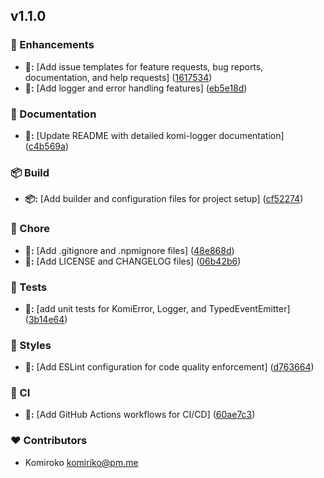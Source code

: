 
## v1.1.0


### 🚀 Enhancements

- **🚀:** [Add issue templates for feature requests, bug reports, documentation, and help requests] ([1617534](https://github.com/Komiriko/komi-logger/commit/1617534))
- **🚀:** [Add logger and error handling features] ([eb5e18d](https://github.com/Komiriko/komi-logger/commit/eb5e18d))

### 📖 Documentation

- **📖:** [Update README with detailed komi-logger documentation] ([c4b569a](https://github.com/Komiriko/komi-logger/commit/c4b569a))

### 📦 Build

- **📦:** [Add builder and configuration files for project setup] ([cf52274](https://github.com/Komiriko/komi-logger/commit/cf52274))

### 🦉 Chore

- **🦉:** [Add .gitignore and .npmignore files] ([48e868d](https://github.com/Komiriko/komi-logger/commit/48e868d))
- **🦉:** [Add LICENSE and CHANGELOG files] ([06b42b6](https://github.com/Komiriko/komi-logger/commit/06b42b6))

### 🧪 Tests

- **🧪:** [add unit tests for KomiError, Logger, and TypedEventEmitter] ([3b14e64](https://github.com/Komiriko/komi-logger/commit/3b14e64))

### 🎨 Styles

- **🎨:** [Add ESLint configuration for code quality enforcement] ([d763664](https://github.com/Komiriko/komi-logger/commit/d763664))

### 🤖 CI

- **🤖:** [Add GitHub Actions workflows for CI/CD] ([60ae7c3](https://github.com/Komiriko/komi-logger/commit/60ae7c3))

### ❤️ Contributors

- Komiroko <komiriko@pm.me>

